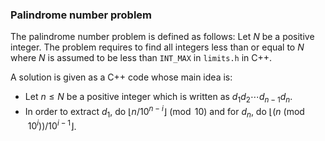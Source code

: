 ### Palindrome number problem

The palindrome number problem is defined as follows:
Let $N$ be a positive integer. The problem requires to find all integers less than or equal to $N$ where $N$ is assumed to be less than `INT_MAX` in `limits.h` in C++. 

A solution is given as a C++ code whose main idea is:

- Let $n\leq N$ be a positive integer which is written as $d_1d_2\cdots d_{n-1}d_n$. 
- In order to extract $d_1$, do $\lfloor{n/10^{n-i}}\rfloor\pmod{10}$ and for $d_n$, do $\lfloor(n\pmod{10^i})/10^{i-1}\rfloor$.
